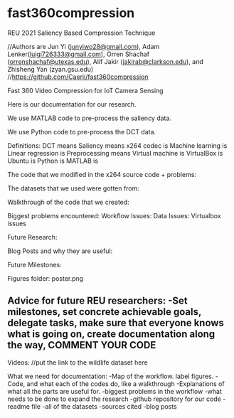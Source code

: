 # fast360compression
REU 2021 Saliency Based Compression Technique

//Authors are Jun Yi (junyiwo28@gmail.com), Adam Lenker(luigi726333@gmail.com), Orren Shachaf (orrenshachaf@utexas.edu), Alif Jakir (jakirab@clarkson.edu), and Zhisheng Yan (zyan.gsu.edu)
//https://github.com/Caerii/fast360compression

Fast 360 Video Compression for IoT Camera Sensing

Here is our documentation for our research.

We use MATLAB code to pre-process the saliency data.

We use Python code to pre-process the DCT data.

Definitions:
DCT means
Saliency means
x264 codec is
Machine learning is
Linear regression is
Preprocessing means
Virtual machine is
VirtualBox is
Ubuntu is
Python is
MATLAB is



The code that we modified in the x264 source code + problems:

The datasets that we used were gotten from:

Walkthrough of the code that we created:

Biggest problems encountered:
Workflow Issues:
Data Issues:
Virtualbox issues

Future Research:

Blog Posts and why they are useful:

Future Milestones:

Figures folder:
poster.png

Advice for future REU researchers:
-Set milestones, set concrete achievable goals, delegate tasks, make sure that everyone knows what is going on, create documentation along the way, COMMENT YOUR CODE
-

Videos:
//put the link to the wildlife dataset here


What we need for documentation:
-Map of the workflow. label figures.
-Code, and what each of the codes do, like a walkthrough
-Explanations of what all the parts are useful for.
-biggest problems in the workflow
-what needs to be done to expand the research
-github repository for our code
-readme file
-all of the datasets
-sources cited
-blog posts
